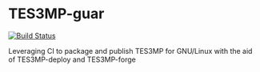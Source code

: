# TES3MP-guar

[![Build Status](https://api.travis-ci.org/GrimKriegor/TES3MP-guar.svg?branch=master)](https://travis-ci.org/GrimKriegor/TES3MP-guar)

Leveraging CI to package and publish TES3MP for GNU/Linux with the aid of TES3MP-deploy and TES3MP-forge
